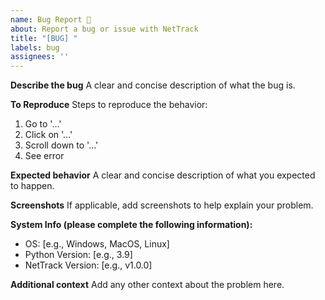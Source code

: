 ```yaml
---
name: Bug Report 🐛
about: Report a bug or issue with NetTrack
title: "[BUG] "
labels: bug
assignees: ''
---
```


**Describe the bug**
A clear and concise description of what the bug is.

**To Reproduce**
Steps to reproduce the behavior:
1. Go to '...'
2. Click on '...'
3. Scroll down to '...'
4. See error

**Expected behavior**
A clear and concise description of what you expected to happen.

**Screenshots**
If applicable, add screenshots to help explain your problem.

**System Info (please complete the following information):**
 - OS: [e.g., Windows, MacOS, Linux]
 - Python Version: [e.g., 3.9]
 - NetTrack Version: [e.g., v1.0.0]

**Additional context**
Add any other context about the problem here.

